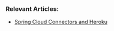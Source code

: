 ### Relevant Articles:
- [Spring Cloud Connectors and Heroku](http://www.surya.com/spring-cloud-heroku)
